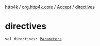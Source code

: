[http4k](../../index.md) / [org.http4k.core](../index.md) / [Accept](index.md) / [directives](./directives.md)

# directives

`val directives: `[`Parameters`](../-parameters.md)